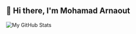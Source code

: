 ## 👋 Hi there, I'm Mohamad Arnaout

![My GitHub Stats](https://github-readme-stats.vercel.app/api?username=thearnaout&show_icons=true&theme=radical)


<!--
**theArnaout/thearnaout** is a ✨ _special_ ✨ repository because its `README.md` (this file) appears on your GitHub profile.

Here are some ideas to get you started:

- 🔭 I’m currently working on ...
- 🌱 I’m currently learning ...
- 👯 I’m looking to collaborate on ...
- 🤔 I’m looking for help with ...
- 💬 Ask me about ...
- 📫 How to reach me: ...
- 😄 Pronouns: ...
- ⚡ Fun fact: ...
-->
